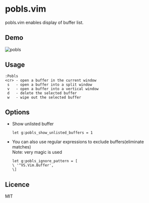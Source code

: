 # pobls.vim
pobls.vim enables display of buffer list.

## Demo
![pobls](https://user-images.githubusercontent.com/58209438/114305090-9450ba80-9b11-11eb-8a9e-0978f6779d3b.gif)

## Usage

```
:Pobls
<cr> - open a buffer in the current window
 s   - open a buffer into a split window
 v   - open a buffer into a vertical window
 d   - delete the selected buffer
 w   - wipe out the selected buffer
```

## Options
- Show unlisted buffer
  ```vim
  let g:pobls_show_unlisted_buffers = 1 
  ```
- You can also use regular expressions to exclude buffers(eliminate matches)<br>
  Note: very magic is used
  ```vim
  let g:pobls_ignore_pattern = [
  \ '^VS.Vim.Buffer',
  \]
  ```

## Licence
MIT
